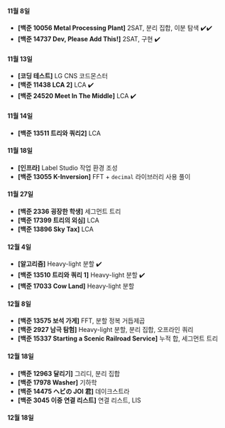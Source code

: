 #### 11월 8일

- **[백준 10056 Metal Processing Plant]** 2SAT, 분리 집합, 이분 탐색 :heavy_check_mark::heavy_check_mark:
- **[백준 14737 Dev, Please Add This!]** 2SAT, 구현 :heavy_check_mark:

#### 11월 13일

- **[코딩 테스트]** LG CNS 코드몬스터
- **[백준 11438 LCA 2]** LCA :heavy_check_mark:
- **[백준 24520 Meet In The Middle]** LCA :heavy_check_mark:

#### 11월 14일

- **[백준 13511 트리와 쿼리2]** LCA

#### 11월 18일

- **[인프라]** Label Studio 작업 환경 조성
- **[백준 13055 K-Inversion]** FFT + `decimal` 라이브러리 사용 풀이

#### 11월 27일

- **[백준 2336 굉장한 학생]** 세그먼트 트리
- **[백준 17399 트리의 외심]** LCA
- **[백준 13896 Sky Tax]** LCA

#### 12월 4일

- **[알고리즘]** Heavy-light 분할 :heavy_check_mark:
- **[백준 13510 트리와 쿼리 1]** Heavy-light 분할 :heavy_check_mark:
- **[백준 17033 Cow Land]** Heavy-light 분할  

#### 12월 8일

- **[백준 13575 보석 가게]** FFT, 분할 정복 거듭제곱
- **[백준 2927 남극 탐험]** Heavy-light 분할, 분리 집합, 오프라인 쿼리
- **[백준 15337 Starting a Scenic Railroad Service]** 누적 합, 세그먼트 트리  

#### 12월 18일

- **[백준 12963 달리기]** 그리디, 분리 집합
- **[백준 17978 Washer]** 기하학
- **[백준 14475 ヘビの JOI 君]** 데이크스트라
- **[백준 3045 이중 연결 리스트]** 연결 리스트, LIS

#### 12월 18일


